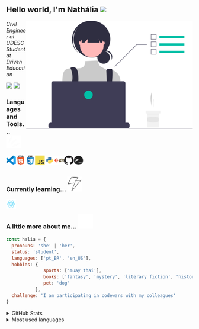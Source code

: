 <h2> Hello world, I'm Nathália <img src="https://media4.giphy.com/media/2xplb23EL6F5GA8qQf/giphy.gif" width="50"></h2>
<img align='right' src="https://raw.githubusercontent.com/halia-gt/halia-gt/cac1a0b18cc92b220c9329162253a8cec1debe97/undraw_dev_focus_re_6iwt.svg" width="450">

<p><em>Civil Engineer at UDESC</br>
Student at Driven Education
</em></p>

<a target="_blank" href="https://www.linkedin.com/in/020928122/"><img src="https://img.shields.io/badge/-LinkedIn-0077B5?style=for-the-badge&logo=Linkedin&logoColor=white"></img></a>
<a target="_blank" href="mailto:nathalia.gramst@gmail.com"><img src="https://img.shields.io/badge/-Gmail-D14836?style=for-the-badge&logo=Gmail&logoColor=white"></img></a>

<h3>Languages and Tools... <img src="https://raw.githubusercontent.com/halia-gt/halia-gt/main/attention.gif" width="40"></h3>

<img align="left" alt="Visual Studio Code" width="26px" src="https://raw.githubusercontent.com/github/explore/80688e429a7d4ef2fca1e82350fe8e3517d3494d/topics/visual-studio-code/visual-studio-code.png" />
<img align="left" alt="HTML5" width="26px" src="https://raw.githubusercontent.com/github/explore/80688e429a7d4ef2fca1e82350fe8e3517d3494d/topics/html/html.png" />
<img align="left" alt="CSS3" width="26px" src="https://raw.githubusercontent.com/github/explore/80688e429a7d4ef2fca1e82350fe8e3517d3494d/topics/css/css.png" />
<img align="left" alt="JavaScript" width="26px" src="https://raw.githubusercontent.com/github/explore/80688e429a7d4ef2fca1e82350fe8e3517d3494d/topics/javascript/javascript.png" />
<img align="left" alt="python" width="26px" src="https://raw.githubusercontent.com/github/explore/80688e429a7d4ef2fca1e82350fe8e3517d3494d/topics/python/python.png" />
<img align="left" alt="Git" width="26px" src="https://raw.githubusercontent.com/github/explore/80688e429a7d4ef2fca1e82350fe8e3517d3494d/topics/git/git.png" />
<img align="left" alt="GitHub" width="26px" src="https://raw.githubusercontent.com/github/explore/78df643247d429f6cc873026c0622819ad797942/topics/github/github.png" />
<img align="left" alt="Terminal" width="26px" src="https://raw.githubusercontent.com/github/explore/80688e429a7d4ef2fca1e82350fe8e3517d3494d/topics/terminal/terminal.png" />

</br>
</br>
<h3>Currently learning... <img src="https://raw.githubusercontent.com/halia-gt/halia-gt/main/thunder.gif" width="40"></h3>
<img align="left" alt="React" width="26px" src="https://raw.githubusercontent.com/github/explore/80688e429a7d4ef2fca1e82350fe8e3517d3494d/topics/react/react.png" />

</br>
<h3>A little more about me... <img src="https://raw.githubusercontent.com/halia-gt/halia-gt/main/stars.gif" width="40"></h3>

```javascript
const halia = {
  pronouns: 'she' | 'her',
  status: 'student',
  languages: ['pt_BR', 'en_US'],
  hobbies: {
              sports: ['muay thai'],
              books: ['fantasy', 'mystery', 'literary fiction', 'historical fiction', 'horror'],
              pet: 'dog'
           },
  challenge: 'I am participating in codewars with my colleagues'
}
```

<details>
  <summary>GitHub Stats</summary>
  <img align="left" alt="Nathália's GitHub Stats" src="https://github-readme-stats.vercel.app/api?username=halia-gt&theme=radical&show_icons=true" />
</details>

<details>
  <summary>Most used languages</summary>
  <img align="left" alt="Nathália's GitHub Top Languages" src="https://github-readme-stats.vercel.app/api/top-langs/?username=halia-gt&theme=radical" />
</details>
